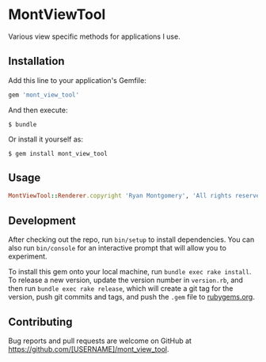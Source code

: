 # MontViewTool

Various view specific methods for applications I use.

## Installation

Add this line to your application's Gemfile:

```ruby
gem 'mont_view_tool'
```

And then execute:

    $ bundle

Or install it yourself as:

    $ gem install mont_view_tool

## Usage

```ruby
MontViewTool::Renderer.copyright 'Ryan Montgomery', 'All rights reserved'
```

## Development

After checking out the repo, run `bin/setup` to install dependencies. You can also run `bin/console` for an interactive prompt that will allow you to experiment.

To install this gem onto your local machine, run `bundle exec rake install`. To release a new version, update the version number in `version.rb`, and then run `bundle exec rake release`, which will create a git tag for the version, push git commits and tags, and push the `.gem` file to [rubygems.org](https://rubygems.org).

## Contributing

Bug reports and pull requests are welcome on GitHub at https://github.com/[USERNAME]/mont_view_tool.

